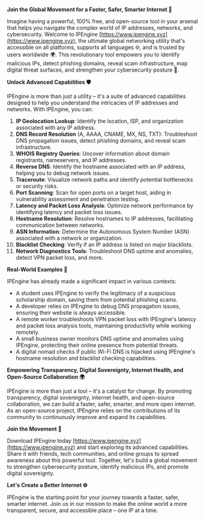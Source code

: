 **Join the Global Movement for a Faster, Safer, Smarter Internet 🚀**

Imagine having a powerful, 100% free, and open-source tool in your arsenal that helps you navigate the complex world of IP addresses, networks, and cybersecurity. Welcome to IPEngine [https://www.ipengine.xyz](https://www.ipengine.xyz), the ultimate global networking utility that's accessible on all platforms, supports all languages 🌐, and is trusted by users worldwide 🌍. This revolutionary tool empowers you to identify malicious IPs, detect phishing domains, reveal scam infrastructure, map digital threat surfaces, and strengthen your cybersecurity posture 🔐.

**Unlock Advanced Capabilities 🛡️**

IPEngine is more than just a utility – it's a suite of advanced capabilities designed to help you understand the intricacies of IP addresses and networks. With IPEngine, you can:

1. **IP Geolocation Lookup**: Identify the location, ISP, and organization associated with any IP address.
2. **DNS Record Resolution** (A, AAAA, CNAME, MX, NS, TXT): Troubleshoot DNS propagation issues, detect phishing domains, and reveal scam infrastructure.
3. **WHOIS Registry Queries**: Uncover information about domain registrants, nameservers, and IP addresses.
4. **Reverse DNS**: Identify the hostname associated with an IP address, helping you to debug network issues.
5. **Traceroute**: Visualize network paths and identify potential bottlenecks or security risks.
6. **Port Scanning**: Scan for open ports on a target host, aiding in vulnerability assessment and penetration testing.
7. **Latency and Packet Loss Analysis**: Optimize network performance by identifying latency and packet loss issues.
8. **Hostname Resolution**: Resolve hostnames to IP addresses, facilitating communication between networks.
9. **ASN Information**: Determine the Autonomous System Number (ASN) associated with a network or organization.
10. **Blacklist Checking**: Verify if an IP address is listed on major blacklists.
11. **Network Diagnostics Tools**: Troubleshoot DNS uptime and anomalies, detect VPN packet loss, and more.

**Real-World Examples 📡**

IPEngine has already made a significant impact in various contexts:

* A student uses IPEngine to verify the legitimacy of a suspicious scholarship domain, saving them from potential phishing scams.
* A developer relies on IPEngine to debug DNS propagation issues, ensuring their website is always accessible.
* A remote worker troubleshoots VPN packet loss with IPEngine's latency and packet loss analysis tools, maintaining productivity while working remotely.
* A small business owner monitors DNS uptime and anomalies using IPEngine, protecting their online presence from potential threats.
* A digital nomad checks if public Wi-Fi DNS is hijacked using IPEngine's hostname resolution and blacklist checking capabilities.

**Empowering Transparency, Digital Sovereignty, Internet Health, and Open-Source Collaboration 🌍**

IPEngine is more than just a tool – it's a catalyst for change. By promoting transparency, digital sovereignty, internet health, and open-source collaboration, we can build a faster, safer, smarter, and more open internet. As an open-source project, IPEngine relies on the contributions of its community to continuously improve and expand its capabilities.

**Join the Movement 🚀**

Download IPEngine today [https://www.ipengine.xyz](https://www.ipengine.xyz) and start exploring its advanced capabilities. Share it with friends, tech communities, and online groups to spread awareness about this powerful tool. Together, let's build a global movement to strengthen cybersecurity posture, identify malicious IPs, and promote digital sovereignty.

**Let's Create a Better Internet 🌐**

IPEngine is the starting point for your journey towards a faster, safer, smarter internet. Join us in our mission to make the online world a more transparent, secure, and accessible place – one IP at a time.